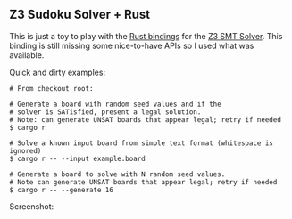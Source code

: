 ## Z3 Sudoku Solver + Rust
This is just a toy to play with the [Rust bindings](https://github.com/prove-rs/z3.rs) for the [Z3 SMT Solver](http://theory.stanford.edu/~nikolaj/programmingz3.html). This binding is still missing some nice-to-have APIs so I used what was available.

Quick and dirty examples:
```
# From checkout root:

# Generate a board with random seed values and if the
# solver is SATisfied, present a legal solution.
# Note: can generate UNSAT boards that appear legal; retry if needed
$ cargo r

# Solve a known input board from simple text format (whitespace is ignored)
$ cargo r -- --input example.board

# Generate a board to solve with N random seed values.
# Note can generate UNSAT boards that appear legal; retry if needed
$ cargo r -- --generate 16
```

Screenshot:


